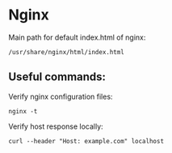 # Nginx

Main path for default index.html of nginx:

```console
/usr/share/nginx/html/index.html
```

## Useful commands:

Verify nginx configuration files:

```console
nginx -t
```

Verify host response locally:

```console
curl --header "Host: example.com" localhost
```
